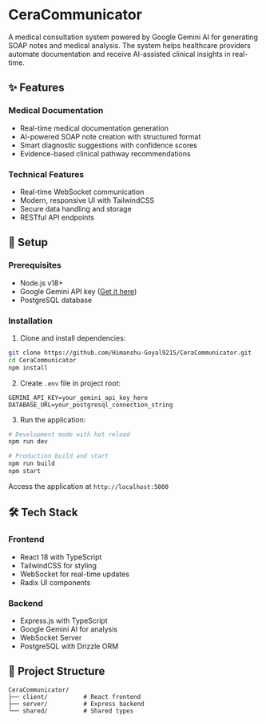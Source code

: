 # CeraCommunicator

A medical consultation system powered by Google Gemini AI for generating SOAP notes and medical analysis. The system helps healthcare providers automate documentation and receive AI-assisted clinical insights in real-time.

## ✨ Features

### Medical Documentation
- Real-time medical documentation generation
- AI-powered SOAP note creation with structured format
- Smart diagnostic suggestions with confidence scores
- Evidence-based clinical pathway recommendations

### Technical Features
- Real-time WebSocket communication
- Modern, responsive UI with TailwindCSS
- Secure data handling and storage
- RESTful API endpoints

## 🚀 Setup

### Prerequisites
- Node.js v18+
- Google Gemini API key ([Get it here](https://makersuite.google.com/app/apikey))
- PostgreSQL database

### Installation

1. Clone and install dependencies:
```bash
git clone https://github.com/Himanshu-Goyal9215/CeraCommunicator.git
cd CeraCommunicator
npm install
```

2. Create `.env` file in project root:
```env
GEMINI_API_KEY=your_gemini_api_key_here
DATABASE_URL=your_postgresql_connection_string
```

3. Run the application:
```bash
# Development mode with hot reload
npm run dev

# Production build and start
npm run build
npm start
```

Access the application at `http://localhost:5000`

## 🛠️ Tech Stack

### Frontend
- React 18 with TypeScript
- TailwindCSS for styling
- WebSocket for real-time updates
- Radix UI components

### Backend
- Express.js with TypeScript
- Google Gemini AI for analysis
- WebSocket Server
- PostgreSQL with Drizzle ORM

## 📁 Project Structure
```
CeraCommunicator/
├── client/          # React frontend
├── server/          # Express backend
└── shared/          # Shared types
```


